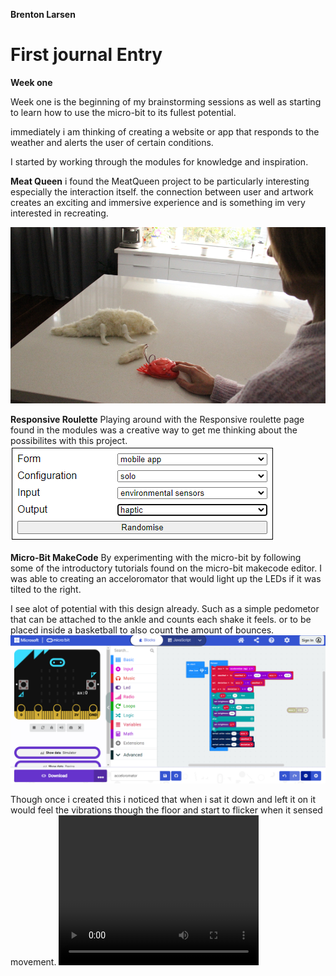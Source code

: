 **Brenton Larsen**

# First journal Entry 

**Week one**

Week one is the beginning of my brainstorming sessions as well as starting to learn how to use the micro-bit to its fullest potential.

immediately i am thinking of creating a website or app that responds to the weather and alerts the user of certain conditions.

I started by working through the modules for knowledge and inspiration.

**Meat Queen**
i found the MeatQueen project to be particularly interesting especially the interaction itself. the connection between user and artwork creates an exciting and immersive experience and is something im very interested in recreating.

![MeatQueen](./Images/MeatQueen.png)



**Responsive Roulette**
Playing around with the Responsive roulette page found in the modules was a creative way to get me thinking about the possibilites with this project. 
![ResponsiveRoulette](./Images/ResponsiveRoulette.png) 


**Micro-Bit MakeCode**
By experimenting with the micro-bit by following some of the introductory tutorials found on the micro-bit makecode editor. I was able to creating an acceloromator that would light up the LEDs if it was tilted to the right.

I see alot of potential with this design already. Such as a simple pedometor that can be attached to the ankle and counts each shake it feels. or to be placed inside a basketball to also count the amount of bounces. 
![AccelCode](./Images/AccelCode.png)

Though once i created this i noticed that when i sat it down and left it on it would feel the vibrations though the floor and start to flicker when it sensed movement.
<video width="320" height="240" controls>
  <source src="./Images/Motion.mp4" type="video/mp4">
  Your browser does not support the video tag.
</video>


